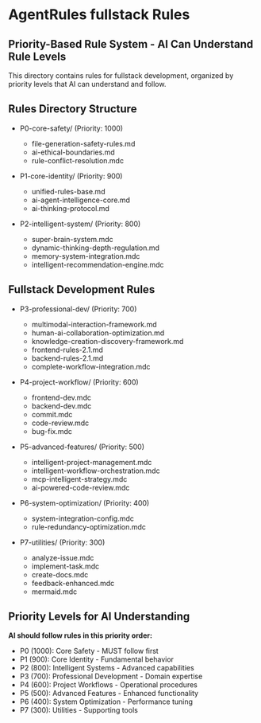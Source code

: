 # AgentRules fullstack Rules 
## Priority-Based Rule System - AI Can Understand Rule Levels 
 
This directory contains rules for fullstack development, 
organized by priority levels that AI can understand and follow. 
 
## Rules Directory Structure 
 
- P0-core-safety/ (Priority: 1000) 
  - file-generation-safety-rules.md 
  - ai-ethical-boundaries.md 
  - rule-conflict-resolution.mdc 
 
- P1-core-identity/ (Priority: 900) 
  - unified-rules-base.md 
  - ai-agent-intelligence-core.md 
  - ai-thinking-protocol.md 
 
- P2-intelligent-system/ (Priority: 800) 
  - super-brain-system.mdc 
  - dynamic-thinking-depth-regulation.md 
  - memory-system-integration.mdc 
  - intelligent-recommendation-engine.mdc 
 
## Fullstack Development Rules 
- P3-professional-dev/ (Priority: 700) 
  - multimodal-interaction-framework.md 
  - human-ai-collaboration-optimization.md 
  - knowledge-creation-discovery-framework.md 
  - frontend-rules-2.1.md 
  - backend-rules-2.1.md 
  - complete-workflow-integration.mdc 
 
- P4-project-workflow/ (Priority: 600) 
  - frontend-dev.mdc 
  - backend-dev.mdc 
  - commit.mdc 
  - code-review.mdc 
  - bug-fix.mdc 
 
- P5-advanced-features/ (Priority: 500) 
  - intelligent-project-management.mdc 
  - intelligent-workflow-orchestration.mdc 
  - mcp-intelligent-strategy.mdc 
  - ai-powered-code-review.mdc 
 
- P6-system-optimization/ (Priority: 400) 
  - system-integration-config.mdc 
  - rule-redundancy-optimization.mdc 
 
- P7-utilities/ (Priority: 300) 
  - analyze-issue.mdc 
  - implement-task.mdc 
  - create-docs.mdc 
  - feedback-enhanced.mdc 
  - mermaid.mdc 
 
## Priority Levels for AI Understanding 
 
**AI should follow rules in this priority order:** 
- P0 (1000): Core Safety - MUST follow first 
- P1 (900): Core Identity - Fundamental behavior 
- P2 (800): Intelligent Systems - Advanced capabilities 
- P3 (700): Professional Development - Domain expertise 
- P4 (600): Project Workflows - Operational procedures 
- P5 (500): Advanced Features - Enhanced functionality 
- P6 (400): System Optimization - Performance tuning 
- P7 (300): Utilities - Supporting tools 
 

